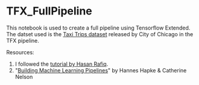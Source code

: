 # TFX_FullPipeline
This notebook is used to create a full pipeline using Tensorflow Extended. The datset used is the [Taxi Trips dataset]((https://data.cityofchicago.org/Transportation/Taxi-Trips/wrvz-psew) ) released by City of Chicago in the TFX pipeline.  

Resources: 
1. I followed the [tutorial by Hasan Rafiq](https://www.youtube.com/watch?v=VrBoQCchJQU). 
2. "[Building Machine Learning Pipelines](https://github.com/Building-ML-Pipelines/building-machine-learning-pipelines)" by Hannes Hapke & Catherine Nelson 

